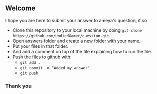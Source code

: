 ## Welcome
I hope you are here to submit your answer to ameya's question, if so
* Clone this repository to your local machine by doing `git clone https://github.com/UndiedGamer/question.git`.
* Open answers folder and create a new folder with your name.
* Put your files in that folder.
* And add a comment on top of the file explaining how to run the file.
* Push the files to github with:
	* `git add .`
	* `git commit -m "Added my answer"`
	* `git push`

### Thank you